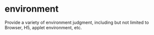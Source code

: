 # environment

Provide a variety of environment judgment, including but not limited to Browser, H5, applet environment, etc.
